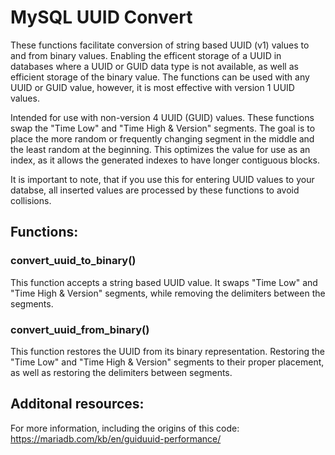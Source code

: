 # MySQL UUID Convert
These functions facilitate conversion of string based UUID (v1) values to and from binary values. Enabling the efficent storage of a UUID in databases where a UUID or GUID data type is not available, as well as efficient storage of the binary value. The functions can be used with any UUID or GUID value, however, it is most effective with version 1 UUID values.

Intended for use with non-version 4 UUID (GUID) values. These functions swap the "Time Low" and "Time High & Version" segments. The goal is to place the more random or frequently changing segment in the middle and the least random at the beginning. This optimizes the value for use as an index, as it allows the generated indexes to have longer contiguous blocks.

It is important to note, that if you use this for entering UUID values to your databse, all inserted values are processed by these functions to avoid collisions.

## Functions:
### convert_uuid_to_binary()
This function accepts a string based UUID value. It swaps "Time Low" and "Time High & Version" segments, while removing the delimiters between the segments.

### convert_uuid_from_binary()
This function restores the UUID from its binary representation. Restoring the "Time Low" and "Time High & Version" segments to their proper placement, as well as restoring the delimiters between segments.

## Additonal resources:
For more information, including the origins of this code:
https://mariadb.com/kb/en/guiduuid-performance/
